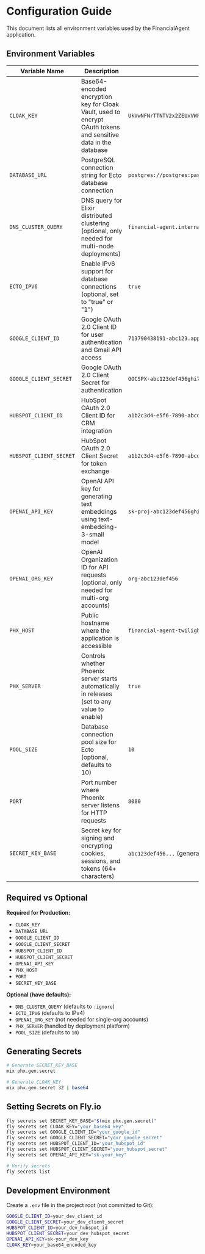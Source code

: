 # Configuration Guide

This document lists all environment variables used by the FinancialAgent application.

## Environment Variables

| Variable Name | Description | Example Value |
|---------------|-------------|---------------|
| `CLOAK_KEY` | Base64-encoded encryption key for Cloak Vault, used to encrypt OAuth tokens and sensitive data in the database | `UkVwNFNrTTNTV2x2ZEUxVWFsRk5UMUZXV0dweFUwZElhSGQzVERCdmFrND0=` |
| `DATABASE_URL` | PostgreSQL connection string for Ecto database connection | `postgres://postgres:password@localhost/financial_agent_prod` |
| `DNS_CLUSTER_QUERY` | DNS query for Elixir distributed clustering (optional, only needed for multi-node deployments) | `financial-agent.internal` |
| `ECTO_IPV6` | Enable IPv6 support for database connections (optional, set to "true" or "1") | `true` |
| `GOOGLE_CLIENT_ID` | Google OAuth 2.0 Client ID for user authentication and Gmail API access | `713790438191-abc123.apps.googleusercontent.com` |
| `GOOGLE_CLIENT_SECRET` | Google OAuth 2.0 Client Secret for authentication | `GOCSPX-abc123def456ghi789` |
| `HUBSPOT_CLIENT_ID` | HubSpot OAuth 2.0 Client ID for CRM integration | `a1b2c3d4-e5f6-7890-abcd-ef1234567890` |
| `HUBSPOT_CLIENT_SECRET` | HubSpot OAuth 2.0 Client Secret for token exchange | `a1b2c3d4-e5f6-7890-abcd-ef1234567890` |
| `OPENAI_API_KEY` | OpenAI API key for generating text embeddings using text-embedding-3-small model | `sk-proj-abc123def456ghi789` |
| `OPENAI_ORG_KEY` | OpenAI Organization ID for API requests (optional, only needed for multi-org accounts) | `org-abc123def456` |
| `PHX_HOST` | Public hostname where the application is accessible | `financial-agent-twilight-butterfly-8679.fly.dev` |
| `PHX_SERVER` | Controls whether Phoenix server starts automatically in releases (set to any value to enable) | `true` |
| `POOL_SIZE` | Database connection pool size for Ecto (optional, defaults to 10) | `10` |
| `PORT` | Port number where Phoenix server listens for HTTP requests | `8080` |
| `SECRET_KEY_BASE` | Secret key for signing and encrypting cookies, sessions, and tokens (64+ characters) | `abc123def456...` (generate with `mix phx.gen.secret`) |

## Required vs Optional

**Required for Production:**
- `CLOAK_KEY`
- `DATABASE_URL`
- `GOOGLE_CLIENT_ID`
- `GOOGLE_CLIENT_SECRET`
- `HUBSPOT_CLIENT_ID`
- `HUBSPOT_CLIENT_SECRET`
- `OPENAI_API_KEY`
- `PHX_HOST`
- `PORT`
- `SECRET_KEY_BASE`

**Optional (have defaults):**
- `DNS_CLUSTER_QUERY` (defaults to `:ignore`)
- `ECTO_IPV6` (defaults to IPv4)
- `OPENAI_ORG_KEY` (not needed for single-org accounts)
- `PHX_SERVER` (handled by deployment platform)
- `POOL_SIZE` (defaults to `10`)

## Generating Secrets

```bash
# Generate SECRET_KEY_BASE
mix phx.gen.secret

# Generate CLOAK_KEY
mix phx.gen.secret 32 | base64
```

## Setting Secrets on Fly.io

```bash
fly secrets set SECRET_KEY_BASE="$(mix phx.gen.secret)"
fly secrets set CLOAK_KEY="your_base64_key"
fly secrets set GOOGLE_CLIENT_ID="your_google_id"
fly secrets set GOOGLE_CLIENT_SECRET="your_google_secret"
fly secrets set HUBSPOT_CLIENT_ID="your_hubspot_id"
fly secrets set HUBSPOT_CLIENT_SECRET="your_hubspot_secret"
fly secrets set OPENAI_API_KEY="sk-your_key"

# Verify secrets
fly secrets list
```

## Development Environment

Create a `.env` file in the project root (not committed to Git):

```bash
GOOGLE_CLIENT_ID=your_dev_client_id
GOOGLE_CLIENT_SECRET=your_dev_client_secret
HUBSPOT_CLIENT_ID=your_dev_hubspot_id
HUBSPOT_CLIENT_SECRET=your_dev_hubspot_secret
OPENAI_API_KEY=sk-your_dev_key
CLOAK_KEY=your_base64_encoded_key
```

